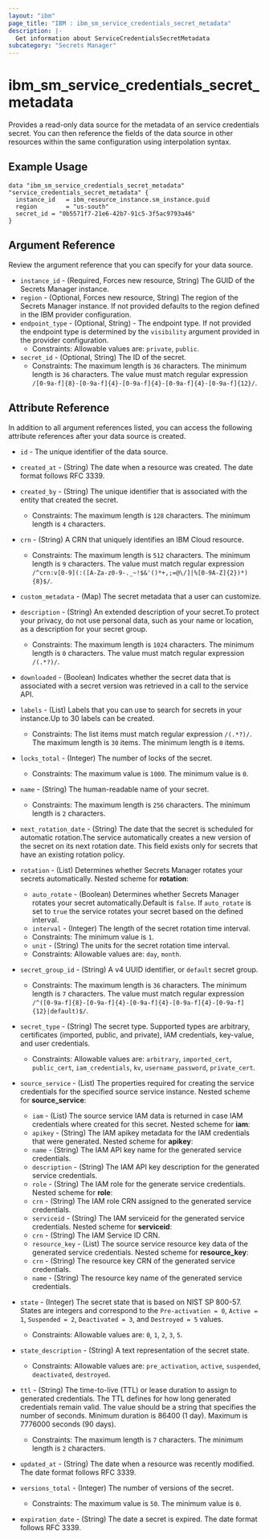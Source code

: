 ```yaml
---
layout: "ibm"
page_title: "IBM : ibm_sm_service_credentials_secret_metadata"
description: |-
  Get information about ServiceCredentialsSecretMetadata
subcategory: "Secrets Manager"
---
```


# ibm_sm_service_credentials_secret_metadata

Provides a read-only data source for the metadata of an service credentials secret. You can then reference the fields of the data source in other resources within the same configuration using interpolation syntax.


## Example Usage

```hcl
data "ibm_sm_service_credentials_secret_metadata" "service_credentials_secret_metadata" {
  instance_id   = ibm_resource_instance.sm_instance.guid
  region        = "us-south"
  secret_id = "0b5571f7-21e6-42b7-91c5-3f5ac9793a46"
}
```

## Argument Reference

Review the argument reference that you can specify for your data source.

* `instance_id` - (Required, Forces new resource, String) The GUID of the Secrets Manager instance.
* `region` - (Optional, Forces new resource, String) The region of the Secrets Manager instance. If not provided defaults to the region defined in the IBM provider configuration.
* `endpoint_type` - (Optional, String) - The endpoint type. If not provided the endpoint type is determined by the `visibility` argument provided in the provider configuration.
    * Constraints: Allowable values are: `private`, `public`.
* `secret_id` - (Optional, String) The ID of the secret.
    * Constraints: The maximum length is `36` characters. The minimum length is `36` characters. The value must match regular expression `/[0-9a-f]{8}-[0-9a-f]{4}-[0-9a-f]{4}-[0-9a-f]{4}-[0-9a-f]{12}/`.

## Attribute Reference

In addition to all argument references listed, you can access the following attribute references after your data source is created.

* `id` - The unique identifier of the data source.

* `created_at` - (String) The date when a resource was created. The date format follows RFC 3339.

* `created_by` - (String) The unique identifier that is associated with the entity that created the secret.
    * Constraints: The maximum length is `128` characters. The minimum length is `4` characters.
    
* `crn` - (String) A CRN that uniquely identifies an IBM Cloud resource.
    * Constraints: The maximum length is `512` characters. The minimum length is `9` characters. The value must match regular expression `/^crn:v[0-9](:([A-Za-z0-9-._~!$&'()*+,;=@\/]|%[0-9A-Z]{2})*){8}$/`.

* `custom_metadata` - (Map) The secret metadata that a user can customize.

* `description` - (String) An extended description of your secret.To protect your privacy, do not use personal data, such as your name or location, as a description for your secret group.
    * Constraints: The maximum length is `1024` characters. The minimum length is `0` characters. The value must match regular expression `/(.*?)/`.

* `downloaded` - (Boolean) Indicates whether the secret data that is associated with a secret version was retrieved in a call to the service API.

* `labels` - (List) Labels that you can use to search for secrets in your instance.Up to 30 labels can be created.
    * Constraints: The list items must match regular expression `/(.*?)/`. The maximum length is `30` items. The minimum length is `0` items.

* `locks_total` - (Integer) The number of locks of the secret.
    * Constraints: The maximum value is `1000`. The minimum value is `0`.

* `name` - (String) The human-readable name of your secret.
    * Constraints: The maximum length is `256` characters. The minimum length is `2` characters.

* `next_rotation_date` - (String) The date that the secret is scheduled for automatic rotation.The service automatically creates a new version of the secret on its next rotation date. This field exists only for secrets that have an existing rotation policy.

* `rotation` - (List) Determines whether Secrets Manager rotates your secrets automatically.
  Nested scheme for **rotation**:
  * `auto_rotate` - (Boolean) Determines whether Secrets Manager rotates your secret automatically.Default is `false`. If `auto_rotate` is set to `true` the service rotates your secret based on the defined interval.
  * `interval` - (Integer) The length of the secret rotation time interval.
  * Constraints: The minimum value is `1`.
  * `unit` - (String) The units for the secret rotation time interval.
  * Constraints: Allowable values are: `day`, `month`.

* `secret_group_id` - (String) A v4 UUID identifier, or `default` secret group.
    * Constraints: The maximum length is `36` characters. The minimum length is `7` characters. The value must match regular expression `/^([0-9a-f]{8}-[0-9a-f]{4}-[0-9a-f]{4}-[0-9a-f]{4}-[0-9a-f]{12}|default)$/`.

* `secret_type` - (String) The secret type. Supported types are arbitrary, certificates (imported, public, and private), IAM credentials, key-value, and user credentials.
    * Constraints: Allowable values are: `arbitrary`, `imported_cert`, `public_cert`, `iam_credentials`, `kv`, `username_password`, `private_cert`.

* `source_service` - (List) The properties required for creating the service credentials for the specified source service instance.
  Nested scheme for **source_service**:
  * `iam` - (List) The source service IAM data is returned in case IAM credentials where created for this secret.
  Nested scheme for **iam**:
  * `apikey` - (String) The IAM apikey metadata for the IAM credentials that were generated.
  Nested scheme for **apikey**:
  * `name` - (String) The IAM API key name for the generated service credentials.
  * `description` - (String) The IAM API key description for the generated service credentials.
  * `role` - (String) The IAM role for the generate service credentials.
  Nested scheme for **role**:
  * `crn` - (String) The IAM role CRN assigned to the generated service credentials.
  * `serviceid` - (String) The IAM serviceid for the generated service credentials.
  Nested scheme for **serviceid**:
  * `crn` - (String) The IAM Service ID CRN.
  * `resource_key` - (List) The source service resource key data of the generated service credentials.
  Nested scheme for **resource_key**:
  * `crn` - (String) The resource key CRN of the generated service credentials.
  * `name` - (String) The resource key name of the generated service credentials.

* `state` - (Integer) The secret state that is based on NIST SP 800-57. States are integers and correspond to the `Pre-activation = 0`, `Active = 1`,  `Suspended = 2`, `Deactivated = 3`, and `Destroyed = 5` values.
    * Constraints: Allowable values are: `0`, `1`, `2`, `3`, `5`.

* `state_description` - (String) A text representation of the secret state.
    * Constraints: Allowable values are: `pre_activation`, `active`, `suspended`, `deactivated`, `destroyed`.

* `ttl` - (String) The time-to-live (TTL) or lease duration to assign to generated credentials. The TTL defines for how long generated credentials remain valid. The value should be a string that specifies the number of seconds. Minimum duration is 86400 (1 day). Maximum is 7776000 seconds (90 days).
    * Constraints: The maximum length is `7` characters. The minimum length is `2` characters.

* `updated_at` - (String) The date when a resource was recently modified. The date format follows RFC 3339.

* `versions_total` - (Integer) The number of versions of the secret.
    * Constraints: The maximum value is `50`. The minimum value is `0`.

* `expiration_date` - (String) The date a secret is expired. The date format follows RFC 3339.
